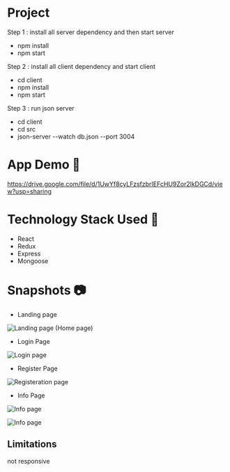 # Project

Step 1 : install all server dependency and then start server 
  * npm install
  * npm start

Step 2 : install all client dependency and start client
  * cd client 
  * npm install
  * npm start

Step 3 : run json server
  * cd client
  * cd src
  * json-server --watch db.json --port 3004


# App Demo 🌟
https://drive.google.com/file/d/1UwYf8cyLFzsfzbrIEFcHU9Zor2lkDGCd/view?usp=sharing


# Technology Stack Used 🌟
* React
* Redux
* Express
* Mongoose


# Snapshots 📷
* Landing page 

![Landing page (Home page)](https://www.linkpicture.com/q/landing_3.png)

* Login Page

![Login page](https://www.linkpicture.com/q/login_18.png)

* Register Page

![Registeration page](https://www.linkpicture.com/q/register_3.png)

* Info Page

![Info page](https://www.linkpicture.com/q/info1.png)

![Info page](https://www.linkpicture.com/q/info2_1.png)




## Limitations
not responsive
